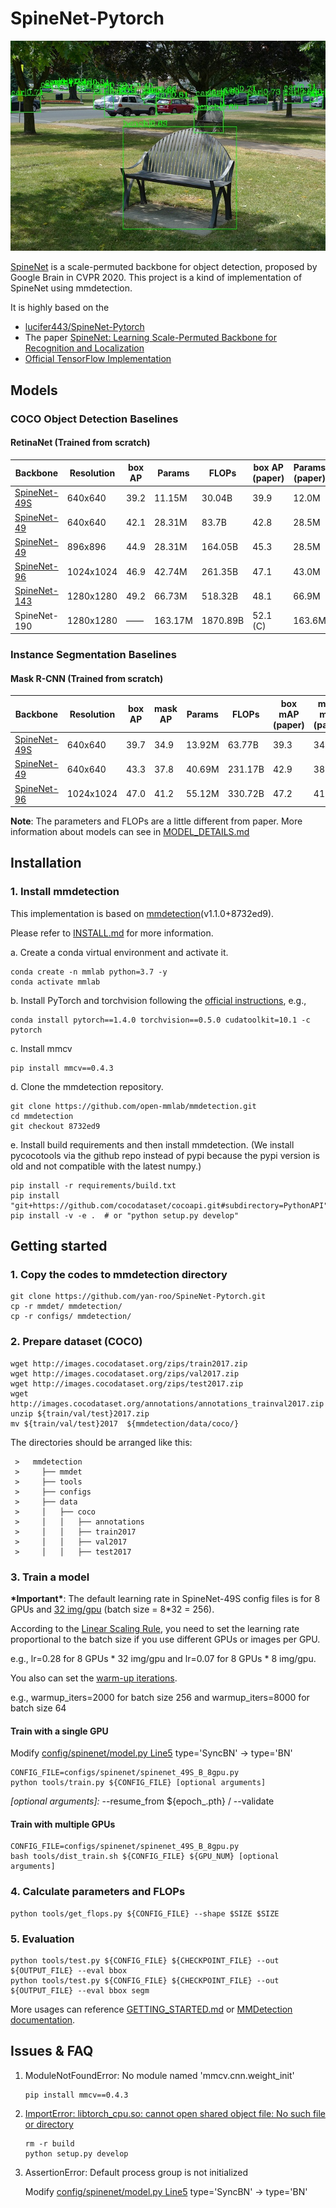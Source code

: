 # SpineNet-Pytorch
![demo image](demo/coco_test_12510.jpg)

[SpineNet](https://arxiv.org/abs/1912.05027) is a scale-permuted backbone for object detection, proposed by Google Brain in CVPR 2020. This project is a kind of implementation of SpineNet using mmdetection.

It is highly based on the
* [lucifer443/SpineNet-Pytorch](https://github.com/lucifer443/SpineNet-Pytorch)
* The paper [SpineNet: Learning Scale-Permuted Backbone for Recognition and Localization](https://arxiv.org/abs/1912.05027)
* [Official TensorFlow Implementation](https://github.com/tensorflow/tpu/tree/master/models/official/detection)

## Models
### COCO Object Detection Baselines
#### RetinaNet (Trained from scratch)
| Backbone     | Resolution  |box AP| Params | FLOPs   |box AP <br> (paper)| Params <br> (paper) | FLOPs <br> (paper) | Download |
| ------------ | ----------  | ---- | ------ | ------- | ----------------- | ------------------- | ------------------ | -------- |
| [SpineNet-49S](configs/spinenet/spinenet_49S_B_8gpu.py) |   640x640   | 39.2 | 11.15M | 30.04B  |       39.9       |         12.0M       |        33.8B       | [model](https://drive.google.com/file/d/1400i71u_3rF1K_S-czeL5uUQaNE2gaod/view?usp=sharing) |
| [SpineNet-49](configs/spinenet/spinenet_49_B_8gpu_640.py)  |   640x640   | 42.1 | 28.31M | 83.7B   |       42.8       |         28.5M       |        85.4B       | [model](https://drive.google.com/file/d/1W_HsHmjDcIIXp9E9DyfzeyJFcvUQVkX8/view?usp=sharing) |
| [SpineNet-49](configs/spinenet/spinenet_49_B_8gpu_896.py)  |   896x896   | 44.9 | 28.31M | 164.05B |       45.3       |         28.5M       |        167.4B      | [model](https://drive.google.com/file/d/1PM-raZgwOc3Itd_AO9CA-TkNJgaF0Jv_/view?usp=sharing) |
| [SpineNet-96](configs/spinenet/spinenet_96_B_8gpu.py)  |  1024x1024  | 46.9   | 42.74M | 261.35B |       47.1       |         43.0M       |        265.4B      | [model](https://drive.google.com/file/d/18PiuIA2gWJoHIzRXBEwTIcsjxVHcfMrj/view?usp=sharing)|
| [SpineNet-143](configs/spinenet/spinenet_143_B_8gpu.py) |  1280x1280  | 49.2  | 66.73M | 518.32B |       48.1       |         66.9M       |        524.4B      | [model](https://drive.google.com/file/d/1-Ff0x2Mjd9F5kHfi0hEd66QoIsSRqC_u/view?usp=sharing)|
| SpineNet-190 |  1280x1280  | ——   | 163.17M| 1870.89B|       52.1 (C)   |         163.6M      |        1885B       | _Training_|

### Instance Segmentation Baselines
#### Mask R-CNN (Trained from scratch)
| Backbone     | Resolution  |box AP|mask AP| Params | FLOPs   |box mAP <br> (paper)|mask mAP <br> (paper)| Params <br> (paper) | FLOPs <br> (paper) | Download |
| ------------ | ----------  | ---- | ----- | ------ | ------- | ------------------ | ------------------- | ------------------- | ------------------ | -------- |
| [SpineNet-49S](configs/spinenet/mask_rcnn_spinenet_49S_B_8gpu_640.py)|   640x640   | 39.7 | 34.9 | 13.92M | 63.77B   | 39.3 | 34.8 | 13.9M | 60.2B  | [model](https://drive.google.com/file/d/1WEa7y8kFXPoCtDEeNpTzJrKpVlMbjiGG/view?usp=sharing) |
| [SpineNet-49](configs/spinenet/mask_rcnn_spinenet_49_B_8gpu_640.py)  |   640x640   | 43.3 | 37.8 | 40.69M | 231.17B  | 42.9 | 38.1 | 40.8M | 216.1B | [model](https://drive.google.com/file/d/1EvbZslpP9e1ge_YQWrqnxDqMYmRujjIL/view?usp=sharing) |
| [SpineNet-96](configs/spinenet/mask_rcnn_spinenet_96_B_8gpu_1024.py) |   1024x1024 | 47.0 | 41.2 | 55.12M | 330.72B  | 47.2 | 41.5 | 55.2M | 315.0B | [model](https://drive.google.com/file/d/1gPkT_fz7Zgo-a0IxipcUp76CsqQwD1LV/view?usp=sharing) |

**Note**: The parameters and FLOPs are a little different from paper. More information about models can see in [MODEL_DETAILS.md](docs/MODEL_DETAILS.md)

## Installation

### 1. Install mmdetection

   This implementation is based on [mmdetection](https://github.com/open-mmlab/mmdetection)(v1.1.0+8732ed9).
   
   Please refer to [INSTALL.md](docs/INSTALL.md) for more information.

   a. Create a conda virtual environment and activate it.
   ```shell
   conda create -n mmlab python=3.7 -y
   conda activate mmlab
   ```

   b. Install PyTorch and torchvision following the [official instructions](https://pytorch.org/), e.g.,

   ```shell
   conda install pytorch==1.4.0 torchvision==0.5.0 cudatoolkit=10.1 -c pytorch
   ```
   c. Install mmcv
   
   ```shell
   pip install mmcv==0.4.3
   ```  
   
   d. Clone the mmdetection repository.

   ```shell
   git clone https://github.com/open-mmlab/mmdetection.git
   cd mmdetection
   git checkout 8732ed9
   ```

   e. Install build requirements and then install mmdetection.
   (We install pycocotools via the github repo instead of pypi because the pypi version is old and not compatible with the latest numpy.)

   ```shell
   pip install -r requirements/build.txt
   pip install "git+https://github.com/cocodataset/cocoapi.git#subdirectory=PythonAPI"
   pip install -v -e .  # or "python setup.py develop"
   ```

## Getting started
### 1. Copy the codes to mmdetection directory

```shell
git clone https://github.com/yan-roo/SpineNet-Pytorch.git
cp -r mmdet/ mmdetection/
cp -r configs/ mmdetection/
```

### 2. Prepare dataset (COCO)

```shell
wget http://images.cocodataset.org/zips/train2017.zip
wget http://images.cocodataset.org/zips/val2017.zip
wget http://images.cocodataset.org/zips/test2017.zip
wget http://images.cocodataset.org/annotations/annotations_trainval2017.zip
unzip ${train/val/test}2017.zip
mv ${train/val/test}2017  ${mmdetection/data/coco/}
```

  The directories should be arranged like this:

     >   mmdetection
     >     ├── mmdet
     >     ├── tools
     >     ├── configs
     >     ├── data
     >     │   ├── coco
     >     │   │   ├── annotations
     >     │   │   ├── train2017
     >     │   │   ├── val2017
     >     │   │   ├── test2017


### 3. Train a model

**\*Important\***: The default learning rate in SpineNet-49S config files is for 8 GPUs and [32 img/gpu](https://github.com/yan-roo/SpineNet-Pytorch/blob/master/configs/spinenet/spinenet_49S_B_8gpu.py#L87) (batch size = 8*32 = 256).

According to the [Linear Scaling Rule](https://arxiv.org/abs/1706.02677), you need to set the learning rate proportional to the batch size if you use different GPUs or images per GPU.

e.g., lr=0.28 for 8 GPUs * 32 img/gpu and lr=0.07 for 8 GPUs * 8 img/gpu.

You also can set the [warm-up iterations](https://github.com/yan-roo/SpineNet-Pytorch/blob/master/configs/spinenet/spinenet_49S_B_8gpu.py#L117).

e.g., warmup_iters=2000 for batch size 256 and warmup_iters=8000 for batch size 64

#### Train with a single GPU
Modify [config/spinenet/model.py Line5](https://github.com/yan-roo/SpineNet-Pytorch/blob/master/configs/spinenet/spinenet_49S_B_8gpu.py#L5)
type='SyncBN' -> type='BN'

```shell
CONFIG_FILE=configs/spinenet/spinenet_49S_B_8gpu.py
python tools/train.py ${CONFIG_FILE} [optional arguments]
```

_[optional arguments]:_ --resume_from ${epoch_.pth} / --validate

#### Train with multiple GPUs

```shell
CONFIG_FILE=configs/spinenet/spinenet_49S_B_8gpu.py
bash tools/dist_train.sh ${CONFIG_FILE} ${GPU_NUM} [optional arguments]
```
### 4. Calculate parameters and FLOPs

```shell
python tools/get_flops.py ${CONFIG_FILE} --shape $SIZE $SIZE
```

### 5. Evaluation

   ```shell
   python tools/test.py ${CONFIG_FILE} ${CHECKPOINT_FILE} --out  ${OUTPUT_FILE} --eval bbox
   python tools/test.py ${CONFIG_FILE} ${CHECKPOINT_FILE} --out  ${OUTPUT_FILE} --eval bbox segm
   ```

More usages can reference [GETTING_STARTED.md](docs/GETTING_STARTED.md) or [MMDetection documentation](https://mmdetection.readthedocs.io/).

## Issues & FAQ

   1. ModuleNotFoundError: No module named 'mmcv.cnn.weight_init'

      ```
      pip install mmcv==0.4.3	
      ```

   2. [ImportError: libtorch_cpu.so: cannot open shared object file: No such file or directory](https://github.com/open-mmlab/mmdetection/issues/2627)

      ```
      rm -r build
      python setup.py develop
      ```
   3. AssertionError: Default process group is not initialized
   
      Modify [config/spinenet/model.py Line5](https://github.com/yan-roo/SpineNet-Pytorch/blob/master/configs/spinenet/spinenet_49S_B_8gpu.py#L5) type='SyncBN' -> type='BN'

